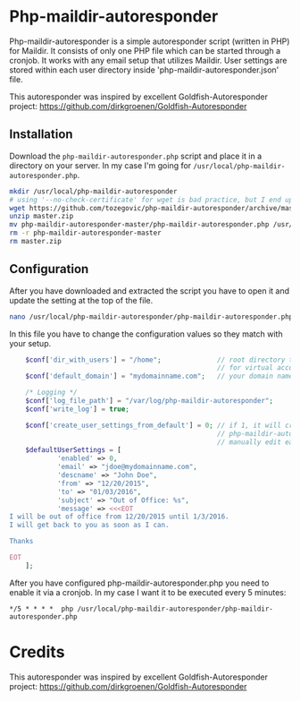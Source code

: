 # Php-maildir-autoresponder
Php-maildir-autoresponder is a simple autoresponder script (written in PHP) for Maildir. It consists of only one PHP file which can be started through a cronjob.
It works with any email setup that utilizes Maildir. User settings are stored within each user directory inside 'php-maildir-autoresponder.json' file.

This autoresponder was inspired by excellent Goldfish-Autoresponder project:
https://github.com/dirkgroenen/Goldfish-Autoresponder

## Installation
Download the ``php-maildir-autoresponder.php`` script and place it in a directory on your server. In my case I'm going for ```/usr/local/php-maildir-autoresponder.php```.


```bash
mkdir /usr/local/php-maildir-autoresponder
# using '--no-check-certificate' for wget is bad practice, but I end up using it when 'Unable to locally verify the issuer's authority'
wget https://github.com/tozegovic/php-maildir-autoresponder/archive/master.zip
unzip master.zip
mv php-maildir-autoresponder-master/php-maildir-autoresponder.php /usr/local/php-maildir-autoresponder/.
rm -r php-maildir-autoresponder-master
rm master.zip
```

## Configuration

After you have downloaded and extracted the script you have to open it and update the setting at the top of the file.

```bash
nano /usr/local/php-maildir-autoresponder/php-maildir-autoresponder.php
```

In this file you have to change the configuration values so they match with your setup. 

```php
	$conf['dir_with_users'] = "/home";              // root directory that contains your users directories
	                                                // for virtual accounts it could be /var/mail/vhosts/mydomainname.com
	$conf['default_domain'] = "mydomainname.com";   // your domain name

    /* Logging */
    $conf['log_file_path'] = "/var/log/php-maildir-autoresponder";
    $conf['write_log'] = true;

	$conf['create_user_settings_from_default'] = 0; // if 1, it will create a settings file in users' directories
	                                                // php-maildir-autoresponder.json
	                                                // manually edit each user's file to enable/disable autoresponse and set message
	$defaultUserSettings = [
			'enabled' => 0,
			'email' => "jdoe@mydomainname.com",
			'descname' => "John Doe",
			'from' => "12/20/2015",
			'to' => "01/03/2016",
			'subject' => "Out of Office: %s",
			'message' => <<<EOT
I will be out of office from 12/20/2015 until 1/3/2016.
I will get back to you as soon as I can.

Thanks

EOT
	];
```

After you have configured php-maildir-autoresponder.php you need to enable it via a cronjob. In my case I want it to be executed every 5 minutes:

```
*/5 * * * *  php /usr/local/php-maildir-autoresponder/php-maildir-autoresponder.php
```


# Credits
This autoresponder was inspired by excellent Goldfish-Autoresponder project:
https://github.com/dirkgroenen/Goldfish-Autoresponder